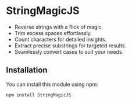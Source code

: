 # StringMagicJS

- Reverse strings with a flick of magic.
- Trim excess spaces effortlessly.
- Count characters for detailed insights.
- Extract precise substrings for targeted results.
- Seamlessly convert cases to suit your needs.

## Installation

You can install this module using npm:

```bash
npm install StringMagicJS